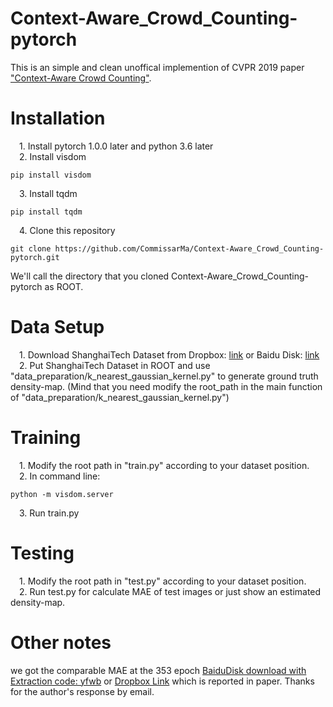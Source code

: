 # Context-Aware_Crowd_Counting-pytorch
This is an simple and clean unoffical implemention of CVPR 2019 paper ["Context-Aware Crowd Counting"](https://arxiv.org/pdf/1811.10452.pdf).  
# Installation
&emsp;1. Install pytorch 1.0.0 later and python 3.6 later  
&emsp;2. Install visdom    
```pip
pip install visdom
```
&emsp;3. Install tqdm
```pip
pip install tqdm
```  
&emsp;4. Clone this repository  
```git
git clone https://github.com/CommissarMa/Context-Aware_Crowd_Counting-pytorch.git
```
We'll call the directory that you cloned Context-Aware_Crowd_Counting-pytorch as ROOT.
# Data Setup
&emsp;1. Download ShanghaiTech Dataset from
Dropbox: [link](https://www.dropbox.com/s/fipgjqxl7uj8hd5/ShanghaiTech.zip?dl=0) or Baidu Disk: [link](http://pan.baidu.com/s/1nuAYslz)  
&emsp;2. Put ShanghaiTech Dataset in ROOT and use "data_preparation/k_nearest_gaussian_kernel.py" to generate ground truth density-map. (Mind that you need modify the root_path in the main function of "data_preparation/k_nearest_gaussian_kernel.py")  
# Training
&emsp;1. Modify the root path in "train.py" according to your dataset position.  
&emsp;2. In command line:
```
python -m visdom.server
```  
&emsp;3. Run train.py
# Testing
&emsp;1. Modify the root path in "test.py" according to your dataset position.  
&emsp;2. Run test.py for calculate MAE of test images or just show an estimated density-map.  
# Other notes
we got the comparable MAE at the 353 epoch [BaiduDisk download with Extraction code: yfwb](https://pan.baidu.com/s/1Y-nnVQoZgmgNjpHhE4y--Q) or [Dropbox Link](https://www.dropbox.com/s/do3yf8hs841exha/cvpr2019_CAN_SHHA_353.pth?dl=0) which is reported in paper. Thanks for the author's response by email.